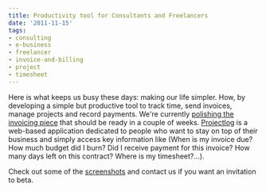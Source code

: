 ```yaml
---
title: Productivity tool for Consultants and Freelancers
date: '2011-11-15'
tags:
- consulting
- e-business
- freelancer
- invoice-and-billing
- project
- timesheet
---
```


Here is what keeps us busy these days: making our life simpler. How, by developing a simple but productive tool to track time, send invoices, manage projects and record payments. We're currently 
[polishing the invoicing piece](http://getprojectlog.com/blog/2011/11/15/send-invoices-with-projectlog/) that should be ready in a couple of weeks. 
[Projectlog](http://getprojectlog.com/) is a web-based application dedicated to people who want to stay on top of their business and simply access key information like (When is my invoice due? How much budget did I burn? Did I receive payment for this invoice? How many days left on this contract? Where is my timesheet?...).

Check out some of the 
[screenshots](http://getprojectlog.com/screenshots/) and contact us if you want an invitation to beta.
